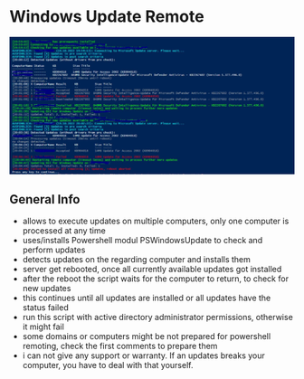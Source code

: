 # Windows Update Remote
![screenshot of the script performing updates](WindowsUpdateScript_Screenshot.JPG)

## General Info
- allows to execute updates on multiple computers, only one computer is processed at any time
- uses/installs Powershell modul PSWindowsUpdate to check and perform updates
- detects updates on the regarding computer and installs them
- server get rebooted, once all currently available updates got installed
- after the reboot the script waits for the computer to return, to check for new updates
- this continues until all updates are installed or all updates have the status failed
- run this script with active directory administrator permissions, otherwise it might fail
- some domains or computers might be not prepared for powershell remoting, check the first comments to prepare them
- i can not give any support or warranty. If an updates breaks your computer, you have to deal with that yourself.
